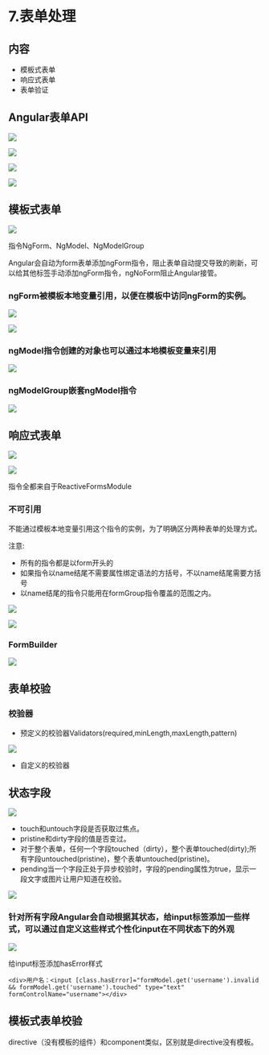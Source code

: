 # 7.表单处理

## 内容

* 模板式表单
* 响应式表单
* 表单验证

## Angular表单API

![](../.gitbook/assets/360截图20171024234630050.jpg)

![](../.gitbook/assets/360截图20171024234702839.jpg)

![](../.gitbook/assets/360截图20171024234903667.jpg)

![](../.gitbook/assets/360截图20171024235049273.jpg)

## 模板式表单

![](../.gitbook/assets/360截图20171025002101919.jpg)

指令NgForm、NgModel、NgModelGroup

Angular会自动为form表单添加ngForm指令，阻止表单自动提交导致的刷新，可以给其他标签手动添加ngForm指令，ngNoForm阻止Angular接管。

### ngForm被模板本地变量引用，以便在模板中访问ngForm的实例。

![](../.gitbook/assets/360截图20171025001434065.jpg)

![](../.gitbook/assets/360截图20171025002253141.jpg)

### ngModel指令创建的对象也可以通过本地模板变量来引用

![](../.gitbook/assets/360截图20171125155542956.jpg)

### ngModelGroup嵌套ngModel指令

![](../.gitbook/assets/360截图20171125160028710.jpg)

## 响应式表单

![](../.gitbook/assets/360截图20171025085528204.jpg)

![](../.gitbook/assets/360截图20171025003216388.jpg)

指令全都来自于ReactiveFormsModule

### 不可引用

不能通过模板本地变量引用这个指令的实例，为了明确区分两种表单的处理方式。

注意:

* 所有的指令都是以form开头的
* 如果指令以name结尾不需要属性绑定语法的方括号，不以name结尾需要方括号
* 以name结尾的指令只能用在formGroup指令覆盖的范围之内。

![](../.gitbook/assets/360截图20171025125449895.jpg)

![](../.gitbook/assets/360截图20171025125528991.jpg)

### FormBuilder

![](../.gitbook/assets/360截图20171025130038237.jpg)

## 表单校验

### 校验器

* 预定义的校验器Validators\(required,minLength,maxLength,pattern\)

![](../.gitbook/assets/360截图20171025131200552.jpg)

* 自定义的校验器

## 状态字段

![](../.gitbook/assets/360截图20171025142529067.jpg)

* touch和untouch字段是否获取过焦点。
* pristine和dirty字段的值是否变过。
* 对于整个表单，任何一个字段touched（dirty），整个表单touched\(dirty\);所有字段untouched\(pristine\)，整个表单untouched\(pristine\)。
* pending当一个字段正处于异步校验时，字段的pending属性为true，显示一段文字或图片让用户知道在校验。

![](../.gitbook/assets/360截图20171025143402423.jpg)

### 针对所有字段Angular会自动根据其状态，给input标签添加一些样式，可以通过自定义这些样式个性化input在不同状态下的外观

![](../.gitbook/assets/360截图20171031160921809.jpg)

给input标签添加hasError样式

`<div>用户名：<input [class.hasError]="formModel.get('username').invalid && formModel.get('username').touched" type="text" formControlName="username"></div>`

## 模板式表单校验

directive（没有模板的组件）和component类似，区别就是directive没有模板。


